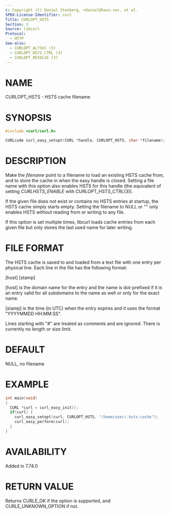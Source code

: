 ```yaml
---
c: Copyright (C) Daniel Stenberg, <daniel@haxx.se>, et al.
SPDX-License-Identifier: curl
Title: CURLOPT_HSTS
Section: 3
Source: libcurl
Protocol:
  - HTTP
See-also:
  - CURLOPT_ALTSVC (3)
  - CURLOPT_HSTS_CTRL (3)
  - CURLOPT_RESOLVE (3)
---
```


# NAME

CURLOPT_HSTS - HSTS cache filename

# SYNOPSIS

~~~c
#include <curl/curl.h>

CURLcode curl_easy_setopt(CURL *handle, CURLOPT_HSTS, char *filename);
~~~

# DESCRIPTION

Make the *filename* point to a filename to load an existing HSTS cache
from, and to store the cache in when the easy handle is closed. Setting a file
name with this option also enables HSTS for this handle (the equivalent of
setting *CURLHSTS_ENABLE* with CURLOPT_HSTS_CTRL(3)).

If the given file does not exist or contains no HSTS entries at startup, the
HSTS cache simply starts empty. Setting the filename to NULL or "" only
enables HSTS without reading from or writing to any file.

If this option is set multiple times, libcurl loads cache entries from each
given file but only stores the last used name for later writing.

# FILE FORMAT

The HSTS cache is saved to and loaded from a text file with one entry per
physical line. Each line in the file has the following format:

[host] [stamp]

[host] is the domain name for the entry and the name is dot-prefixed if it is
an entry valid for all subdomains to the name as well or only for the exact
name.

[stamp] is the time (in UTC) when the entry expires and it uses the format
"YYYYMMDD HH:MM:SS".

Lines starting with "#" are treated as comments and are ignored. There is
currently no length or size limit.

# DEFAULT

NULL, no filename

# EXAMPLE

~~~c
int main(void)
{
  CURL *curl = curl_easy_init();
  if(curl) {
    curl_easy_setopt(curl, CURLOPT_HSTS, "/home/user/.hsts-cache");
    curl_easy_perform(curl);
  }
}
~~~

# AVAILABILITY

Added in 7.74.0

# RETURN VALUE

Returns CURLE_OK if the option is supported, and CURLE_UNKNOWN_OPTION if not.
